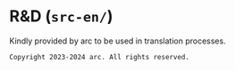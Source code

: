 # R&D (`src-en/`)

Kindly provided by arc to be used in translation processes.

```
Copyright 2023-2024 arc. All rights reserved.
```
